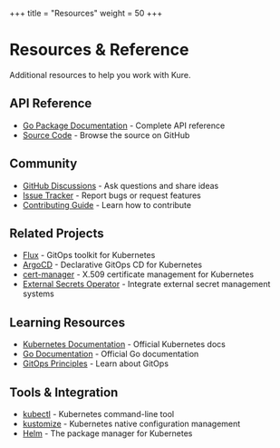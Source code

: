 +++
title = "Resources"
weight = 50
+++

# Resources & Reference

Additional resources to help you work with Kure.

## API Reference

- [Go Package Documentation](https://pkg.go.dev/github.com/go-kure/kure) - Complete API reference
- [Source Code](https://github.com/go-kure/kure) - Browse the source on GitHub

## Community

- [GitHub Discussions](https://github.com/go-kure/kure/discussions) - Ask questions and share ideas
- [Issue Tracker](https://github.com/go-kure/kure/issues) - Report bugs or request features
- [Contributing Guide](https://github.com/go-kure/kure/blob/main/CONTRIBUTING.md) - Learn how to contribute

## Related Projects

- [Flux](https://fluxcd.io/) - GitOps toolkit for Kubernetes
- [ArgoCD](https://argoproj.github.io/cd/) - Declarative GitOps CD for Kubernetes
- [cert-manager](https://cert-manager.io/) - X.509 certificate management for Kubernetes
- [External Secrets Operator](https://external-secrets.io/) - Integrate external secret management systems

## Learning Resources

- [Kubernetes Documentation](https://kubernetes.io/docs/) - Official Kubernetes docs
- [Go Documentation](https://golang.org/doc/) - Official Go documentation
- [GitOps Principles](https://www.gitops.tech/) - Learn about GitOps

## Tools & Integration

- [kubectl](https://kubernetes.io/docs/tasks/tools/) - Kubernetes command-line tool
- [kustomize](https://kustomize.io/) - Kubernetes native configuration management
- [Helm](https://helm.sh/) - The package manager for Kubernetes